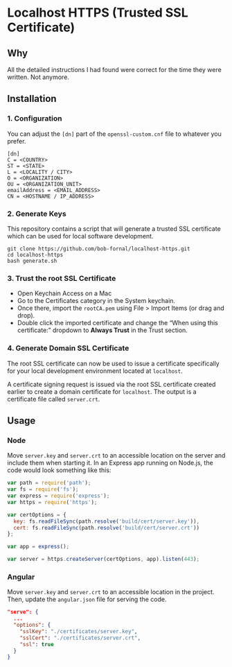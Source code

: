 # Localhost HTTPS (Trusted SSL Certificate)

## Why

All the detailed instructions I had found were correct for the time they were written. Not anymore.

## Installation

### 1. Configuration

You can adjust the `[dn]` part of the `openssl-custom.cnf` file to whatever you prefer.

```
[dn]
C = <COUNTRY>
ST = <STATE>
L = <LOCALITY / CITY>
O = <ORGANIZATION>
OU = <ORGANIZATION_UNIT>
emailAddress = <EMAIL_ADDRESS>
CN = <HOSTNAME / IP_ADDRESS>
``` 

### 2. Generate Keys

This repository contains a script that will generate a trusted SSL certificate which can be used for local software development.

```
git clone https://github.com/bob-fornal/localhost-https.git
cd localhost-https
bash generate.sh
```

### 3. Trust the root SSL Certificate

* Open Keychain Access on a Mac
* Go to the Certificates category in the System keychain.
* Once there, import the `rootCA.pem` using File > Import Items (or drag and drop).
* Double click the imported certificate and change the “When using this certificate:” dropdown to **Always Trust** in the Trust section.

### 4. Generate Domain SSL Certificate

The root SSL certificate can now be used to issue a certificate specifically for your local development environment located at `localhost`.

A certificate signing request is issued via the root SSL certificate created earlier to create a domain certificate for `localhost`. The output is a certificate file called `server.crt`.

## Usage

### Node

Move `server.key` and `server.crt` to an accessible location on the server and include them when starting it. In an Express app running on Node.js, the code would look something like this:

```javascript
var path = require('path');
var fs = require('fs');
var express = require('express');
var https = require('https');

var certOptions = {
  key: fs.readFileSync(path.resolve('build/cert/server.key')),
  cert: fs.readFileSync(path.resolve('build/cert/server.crt'))
};

var app = express();

var server = https.createServer(certOptions, app).listen(443);
```

### Angular

Move `server.key` and `server.crt` to an accessible location in the project. Then, update the `angular.json` file for serving the code.

```json
"serve": {
  ...
  "options": {
    "sslKey": "./certificates/server.key",
    "sslCert": "./certificates/server.crt",
    "ssl": true
  }
}
```

